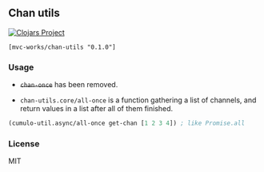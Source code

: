 
Chan utils
----

[![Clojars Project](https://img.shields.io/clojars/v/mvc-works/chan-utils.svg)](https://clojars.org/mvc-works/chan-utils)

```edn
[mvc-works/chan-utils "0.1.0"]
```

### Usage

* ~~`chan-once`~~ has been removed.

* `chan-utils.core/all-once` is a function gathering a list of channels, and return values in a list after all of them finished.

```clojure
(cumulo-util.async/all-once get-chan [1 2 3 4]) ; like Promise.all
```

### License

MIT
